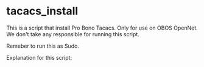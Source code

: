 # tacacs_install

This is a script that install Pro Bono Tacacs. Only for use on OBOS OpenNet. We don't take any responsible for running this script.

Remeber to run this as Sudo. 

Explanation for this script:
